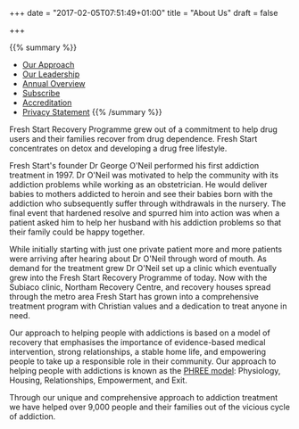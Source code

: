 +++
date = "2017-02-05T07:51:49+01:00"
title = "About Us"
draft = false

+++

{{% summary %}}
* [Our Approach](/about/approach)
* [Our Leadership](/about/leadership)
* [Annual Overview](/about/overview)
* [Subscribe](/about/subscribe)
* [Accreditation](/about/accreditation)
* [Privacy Statement](/about/privacy)
{{% /summary %}}

Fresh Start Recovery Programme grew out of a commitment to help drug users and their families recover from drug dependence. Fresh Start concentrates on detox and developing a drug free lifestyle.

Fresh Start's founder Dr George O'Neil performed his first addiction treatment in 1997. Dr O'Neil was motivated to help the community with its addiction problems while working as an obstetrician. He would deliver babies to mothers addicted to heroin and see their babies born with the addiction who subsequently suffer through withdrawals in the nursery. The final event that hardened resolve and spurred him into action was when a patient asked him to help her husband with his addiction problems so that their family could be happy together.

While initially starting with just one private patient more and more patients were arriving after hearing about Dr O'Neil through word of mouth. As demand for the treatment grew Dr O'Neil set up a clinic which eventually grew into the Fresh Start Recovery Programme of today. Now with the Subiaco clinic, Northam Recovery Centre, and recovery houses spread through the metro area Fresh Start has grown into a comprehensive treatment program with Christian values and a dedication to treat anyone in need.

Our approach to helping people with addictions is based on a model of recovery that emphasises the importance of evidence-based medical intervention, strong relationships, a stable home life, and empowering people to take up a responsible role in their community. Our approach to helping people with addictions is known as the [PHREE model](/about/approach): Physiology, Housing, Relationships, Empowerment, and Exit.

Through our unique and comprehensive approach to addiction treatment we have helped over 9,000 people and their families out of the vicious cycle of addiction.

